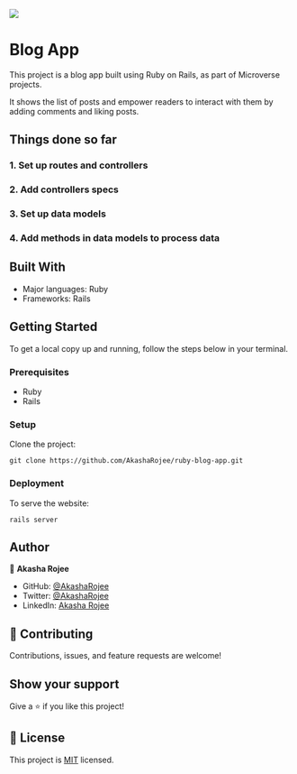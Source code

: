 ![](https://img.shields.io/badge/Microverse-blueviolet)

# Blog App

This project is a blog app built using Ruby on Rails, as part of Microverse projects.

It shows the list of posts and empower readers to interact with them by adding comments and liking posts.

## Things done so far

### 1. Set up routes and controllers

### 2. Add controllers specs

### 3. Set up data models

### 4. Add methods in data models to process data

## Built With

- Major languages: Ruby
- Frameworks: Rails

## Getting Started

To get a local copy up and running, follow the steps below in your terminal.

### Prerequisites

- Ruby
- Rails

### Setup

Clone the project:

```
git clone https://github.com/AkashaRojee/ruby-blog-app.git
```

### Deployment

To serve the website:

```
rails server
```

## Author

👤 **Akasha Rojee**

- GitHub: [@AkashaRojee](https://github.com/AkashaRojee)
- Twitter: [@AkashaRojee](https://twitter.com/AkashaRojee)
- LinkedIn: [Akasha Rojee](https://linkedin.com/in/AkashaRojee)

## 🤝 Contributing

Contributions, issues, and feature requests are welcome!

## Show your support

Give a ⭐️ if you like this project!

## 📝 License

This project is [MIT](./MIT.md) licensed.